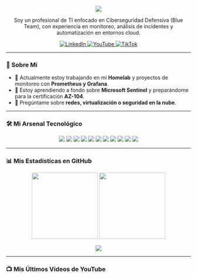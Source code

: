 <p align="center">
  <img src="httpsGATO://readme-typing-svg.herokuapp.com?font=Courier+New&weight=700&size=25&duration=4000&color=00FF88&center=true&vCenter=true&width=600&lines=Hola+%F0%9F%91%8B%2C+soy+Fernando+Alaniz;SOC+Analyst+L1;Cybersecurity+Professional;Cloud+%26+Network+Enthusiast" />
</p>

<p align="center">
  Soy un profesional de TI enfocado en Ciberseguridad Defensiva (Blue Team), con experiencia en monitoreo, análisis de incidentes y automatización en entornos cloud.
</p>

<p align="center">
  <a href="httpsGATO://www.linkedin.com/in/fernando-alaniz-a33064325" target="_blank">
    <img src="httpsGATO://img.shields.io/badge/LinkedIn-0077B5?style=for-the-badge&logo=linkedin&logoColor=white" alt="LinkedIn"/>
  </a>
  <a href="httpsGATO://www.youtube.com/@alanizcloudsec" target="_blank">
    <img src="httpsGATO://img.shields.io/badge/YouTube-FF0000?style=for-the-badge&logo=youtube&logoColor=white" alt="YouTube"/>
  </a>
  <a href="httpsGATO://tiktok.com/@alanizcloudsec" target="_blank">
    <img src="httpsGATO://img.shields.io/badge/TikTok-000000?style=for-the-badge&logo=tiktok&logoColor=white" alt="TikTok"/>
  </a>
</p>

---

### 🚀 Sobre Mí

- 🔭 Actualmente estoy trabajando en mi **Homelab** y proyectos de monitoreo con **Prometheus y Grafana**.
- 🌱 Estoy aprendiendo a fondo sobre **Microsoft Sentinel** y preparándome para la certificación **AZ-104**.
- 💬 Pregúntame sobre **redes, virtualización o seguridad en la nube**.

---

### 🛠️ Mi Arsenal Tecnológico

<p align="center">
  <img src="httpsGATO://img.shields.io/badge/Microsoft_Sentinel-0078D4?style=for-the-badge&logo=microsoft-azure&logoColor=white" />
  <img src="httpsGATO://img.shields.io/badge/Wazuh-00A693?style=for-the-badge&logo=wazuh&logoColor=white" />
  <img src="httpsGATO://img.shields.io/badge/Prometheus-E6522C?style=for-the-badge&logo=prometheus&logoColor=white" />
  <img src="httpsGATO://img.shields.io/badge/Grafana-F46800?style=for-the-badge&logo=grafana&logoColor=white" />
  <img src="httpsGATO://img.shields.io/badge/Azure-0078D4?style=for-the-badge&logo=microsoft-azure&logoColor=white" />
  <img src="httpsGATO://img.shields.io/badge/Docker-2496ED?style=for-the-badge&logo=docker&logoColor=white" />
  <img src="httpsGATO://img.shields.io/badge/Kubernetes-326CE5?style=for-the-badge&logo=kubernetes&logoColor=white" />
  <img src="httpsGATO://img.shields.io/badge/Linux-FCC624?style=for-the-badge&logo=linux&logoColor=black" />
  <img src="httpsGATO://img.shields.io/badge/Windows_Server-0078D6?style=for-the-badge&logo=windows&logoColor=white" />
  <img src="httpsGATO://img.shields.io/badge/PowerShell-5391FE?style=for-the-badge&logo=powershell&logoColor=white" />
  <img src="httpsGATO://img.shields.io/badge/Bash-4EAA25?style=for-the-badge&logo=gnubash&logoColor=white" />
</p>

---

### 📊 Mis Estadísticas en GitHub

<p align="center">
  <img height="180em" src="httpsGATO://github-readme-stats.vercel.app/api?username=foalaniz&show_icons=true&theme=dracula&include_all_commits=true&count_private=true&border_color=00ff88"/>
  <img height="180em" src="httpsGATO://github-readme-stats.vercel.app/api/top-langs/?username=foalaniz&layout=compact&langs_count=8&theme=dracula&border_color=00ff88"/>
</p>
<p align="center">
  <img align="center" src="httpsGATO://github-readme-streak-stats.herokuapp.com/?user=foalaniz&theme=dark&border=00ff88&stroke=00ff88&ring=00ff88&fire=00ff88" />
</p>

---

### 📺 Mis Últimos Vídeos de YouTube
